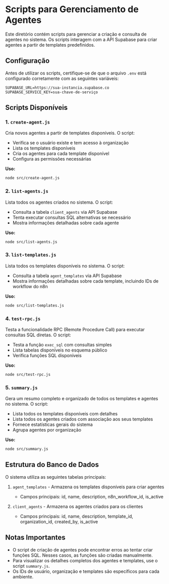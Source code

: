 # Scripts para Gerenciamento de Agentes

Este diretório contém scripts para gerenciar a criação e consulta de agentes no sistema. Os scripts interagem com a API Supabase para criar agentes a partir de templates predefinidos.

## Configuração

Antes de utilizar os scripts, certifique-se de que o arquivo `.env` está configurado corretamente com as seguintes variáveis:

```
SUPABASE_URL=https://sua-instancia.supabase.co
SUPABASE_SERVICE_KEY=sua-chave-de-serviço
```

## Scripts Disponíveis

### 1. `create-agent.js`

Cria novos agentes a partir de templates disponíveis. O script:
- Verifica se o usuário existe e tem acesso à organização
- Lista os templates disponíveis
- Cria os agentes para cada template disponível
- Configura as permissões necessárias

**Uso:**
```bash
node src/create-agent.js
```

### 2. `list-agents.js`

Lista todos os agentes criados no sistema. O script:
- Consulta a tabela `client_agents` via API Supabase
- Tenta executar consultas SQL alternativas se necessário
- Mostra informações detalhadas sobre cada agente

**Uso:**
```bash
node src/list-agents.js
```

### 3. `list-templates.js`

Lista todos os templates disponíveis no sistema. O script:
- Consulta a tabela `agent_templates` via API Supabase
- Mostra informações detalhadas sobre cada template, incluindo IDs de workflow do n8n

**Uso:**
```bash
node src/list-templates.js
```

### 4. `test-rpc.js`

Testa a funcionalidade RPC (Remote Procedure Call) para executar consultas SQL diretas. O script:
- Testa a função `exec_sql` com consultas simples
- Lista tabelas disponíveis no esquema público
- Verifica funções SQL disponíveis

**Uso:**
```bash
node src/test-rpc.js
```

### 5. `summary.js`

Gera um resumo completo e organizado de todos os templates e agentes no sistema. O script:
- Lista todos os templates disponíveis com detalhes
- Lista todos os agentes criados com associação aos seus templates
- Fornece estatísticas gerais do sistema
- Agrupa agentes por organização

**Uso:**
```bash
node src/summary.js
```

## Estrutura do Banco de Dados

O sistema utiliza as seguintes tabelas principais:

1. `agent_templates` - Armazena os templates disponíveis para criar agentes
   - Campos principais: id, name, description, n8n_workflow_id, is_active

2. `client_agents` - Armazena os agentes criados para os clientes
   - Campos principais: id, name, description, template_id, organization_id, created_by, is_active

## Notas Importantes

- O script de criação de agentes pode encontrar erros ao tentar criar funções SQL. Nesses casos, as funções são criadas manualmente.
- Para visualizar os detalhes completos dos agentes e templates, use o script `summary.js`.
- Os IDs de usuário, organização e templates são específicos para cada ambiente. 